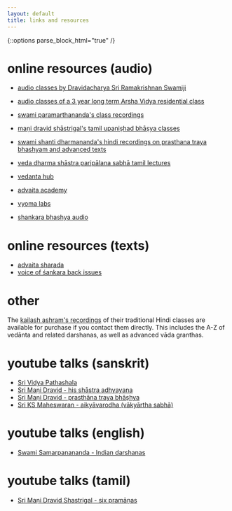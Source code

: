 ```yaml
---
layout: default
title: links and resources
---
```


{::options parse_block_html="true" /}

# online resources (audio)

- [audio classes by Dravidacharya Sri Ramakrishnan Swamiji][sn]
- [audio classes of a 3 year long term Arsha Vidya residential class][avg]
- [swami paramarthananda's class recordings][sp]
- [maṇi dravid shāstrigal's tamil upaniṣhad bhāṣya classes][md-up]
- [swami shanti dharmananda's hindi recordings on prasthana traya bhashyam and advanced texts][sd]

- [veda dharma shāstra paripālana sabhā tamil lectures][vdsps]
- [vedanta hub](https://www.vedantahub.org)
- [advaita academy](http://www.advaita-academy.org/)
- [vyoma labs](https://www.sanskritfromhome.in)

- [shankara bhashya audio](https://archive.org/details/@30nov1957)

# online resources (texts)

- [advaita sharada](https://advaitasharada.sringeri.net)
- [voice of śankara back issues](http://advaitacentre.org/archives/)

[sn]: http://shastranethralaya.org/discourse/?lang=english
[avg]: https://arshavidya.in/product/fifth-3-year-long-term-course-2010-2013/
[sp]: https://www.yogamalika.org
[sd]: https://www.youtube.com/channel/UCb9b-V_mNkBL2PcrWaCDN3A/playlists
[md-up]: https://advaitaonline.info/lectures.php
[vdsps]: https://www.youtube.com/channel/UCvItbtggl54FxSLyo7-XjxQ/videos

# other

The [kailash ashram's recordings][ka] of their traditional Hindi classes
are available for purchase if you contact them directly. This includes
the A-Z of vedānta and related darshanas, as well as advanced vāda granthas.

[ka]: syllabus/kailash

# youtube talks (sanskrit)

- [Sri Vidya Pathashala](https://youtu.be/kfwxQtpf4JQ)
- [Sri Maṇi Dravid - his shāstra adhyayana](https://www.youtube.com/watch?v=WMvMut0AwEc)
- [Sri Maṇi Dravid - prasthāna traya bhāṣhya](https://www.youtube.com/watch?v=jo2KdicQu_E)
- [Sri KS Maheswaran - aikyāvarodha (vākyārtha sabhā)](https://www.youtube.com/watch?v=ADlGJWbR5-M)

# youtube talks (english)

- [Swami Samarpanananda - Indian darshanas](https://www.youtube.com/watch?v=R4BMFImFBa0&list=PLOsVQYiDSaj4Uq9bBj8NyvG8tOHyZogwz)

# youtube talks (tamil)

- [Sri Maṇi Dravid Shastrigal - six pramāṇas](https://www.youtube.com/watch?v=sADGK79EqsE)
